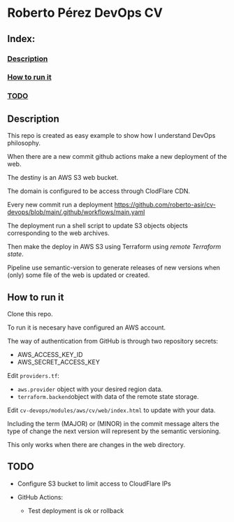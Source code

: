 # Roberto Pérez DevOps CV

## Index:

### [Description](#description) 
### [How to run it](#how-to-run-it)
### [TODO](#todo)



## Description

This repo is created as easy example to show how I understand DevOps philosophy.

When there are a new commit github actions make a new deployment of the web.

The destiny is an AWS S3 web bucket.

The domain is configured to be access through ClodFlare CDN.

Every new commit run a deployment https://github.com/roberto-asir/cv-devops/blob/main/.github/workflows/main.yaml

The deployment run a shell script to update S3 objects objects corresponding to the web archives.

Then make the deploy in AWS S3 using Terraform using *remote Terraform state*.

Pipeline use semantic-version to generate releases of new versions when (only) some file of the web is updated or created.

## How to run it

Clone this repo.

To run it is necesary have configured an AWS account.

The way of authentication from GitHub is through two repository secrets:
- AWS_ACCESS_KEY_ID
- AWS_SECRET_ACCESS_KEY

Edit `providers.tf`:
- `aws.provider` object with your desired region data.
- `terraform.backend`object with data of the remote state storage.



Edit `cv-devops/modules/aws/cv/web/index.html` to update with your data.

Including the term (MAJOR) or (MINOR) in the commit message alters the type of change the next version will represent by the semantic versioning.

This only works when there are changes in the web directory. 

## TODO
- Configure S3 bucket to limit access to CloudFlare IPs

- GitHub Actions:
    - Test deployment is ok or rollback
